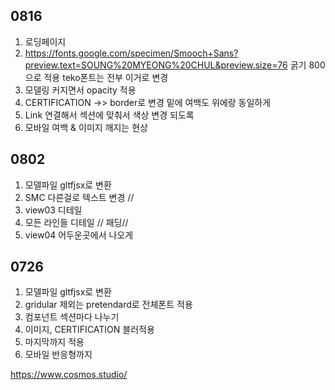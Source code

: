 ## 0816
1. 로딩페이지
2. https://fonts.google.com/specimen/Smooch+Sans?preview.text=SOUNG%20MYEONG%20CHUL&preview.size=76
굵기 800으로 적용
teko폰트는 전부 이거로 변경
3. 모델링 커지면서 opacity 적용
4. CERTIFICATION ->> border로 변경 밑에 여백도 위에랑 동일하게
5. Link 연결해서 섹션에 맞춰서 색상 변경 되도록
6. 모바일 여백 & 이미지 깨지는 현상


## 0802
1. 모델파일 gltfjsx로 변환
2. SMC 다른걸로 텍스트 변경 //
3. view03 디테일 
4. 모든 라인들 디테일 // 패딩//
5. view04 어두운곳에서 나오게



## 0726
1. 모델파일 gltfjsx로 변환
2. gridular 제외는 pretendard로 전체폰트 적용
3. 컴포넌트 섹션마다 나누기 
4. 이미지, CERTIFICATION 블러적용 
5. 마지막까지 적용
6. 모바일 반응형까지



https://www.cosmos.studio/